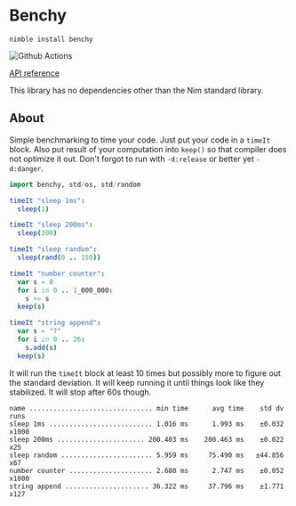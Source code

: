 # Benchy

`nimble install benchy`

![Github Actions](https://github.com/treeform/benchy/workflows/Github%20Actions/badge.svg)

[API reference](https://treeform.github.io/benchy)

This library has no dependencies other than the Nim standard library.

## About

Simple benchmarking to time your code. Just put your code in a `timeIt` block. Also put result of your computation into `keep()` so that compiler does not optimize it out. Don't forgot to run with `-d:release` or better yet `-d:danger`.

```nim
import benchy, std/os, std/random

timeIt "sleep 1ms":
  sleep(1)

timeIt "sleep 200ms":
  sleep(200)

timeIt "sleep random":
  sleep(rand(0 .. 150))

timeIt "number counter":
  var s = 0
  for i in 0 .. 1_000_000:
    s += s
  keep(s)

timeIt "string append":
  var s = "?"
  for i in 0 .. 26:
    s.add(s)
  keep(s)
```

It will run the `timeIt` block at least 10 times but possibly more to figure out the standard deviation. It will keep running it until things look like they stabilized. It will stop after 60s though.

```
name ............................... min time      avg time    std dv   runs
sleep 1ms .......................... 1.016 ms      1.993 ms    ±0.032  x1000
sleep 200ms ...................... 200.403 ms    200.463 ms    ±0.022    x25
sleep random ....................... 5.959 ms     75.490 ms   ±44.856    x67
number counter ..................... 2.680 ms      2.747 ms    ±0.052  x1000
string append ..................... 36.322 ms     37.796 ms    ±1.771   x127
```
